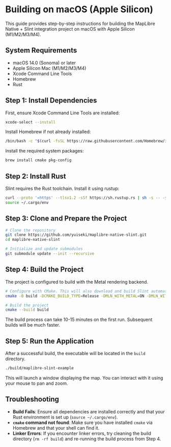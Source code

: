 # Building on macOS (Apple Silicon)

This guide provides step-by-step instructions for building the MapLibre Native + Slint integration project on macOS with Apple Silicon (M1/M2/M3/M4).

## System Requirements

- macOS 14.0 (Sonoma) or later
- Apple Silicon Mac (M1/M2/M3/M4)
- Xcode Command Line Tools
- Homebrew
- Rust

## Step 1: Install Dependencies

First, ensure Xcode Command Line Tools are installed:

```bash
xcode-select --install
```

Install Homebrew if not already installed:

```bash
/bin/bash -c "$(curl -fsSL https://raw.githubusercontent.com/Homebrew/install/HEAD/install.sh)"
```

Install the required system packages:

```bash
brew install cmake pkg-config
```

## Step 2: Install Rust

Slint requires the Rust toolchain. Install it using rustup:

```bash
curl --proto '=https' --tlsv1.2 -sSf https://sh.rustup.rs | sh -s -- -y
source ~/.cargo/env
```

## Step 3: Clone and Prepare the Project

```bash
# Clone the repository
git clone https://github.com/yuiseki/maplibre-native-slint.git
cd maplibre-native-slint

# Initialize and update submodules
git submodule update --init --recursive
```

## Step 4: Build the Project

The project is configured to build with the Metal rendering backend.

```bash
# Configure with CMake. This will also download and build Slint automatically.
cmake -B build -DCMAKE_BUILD_TYPE=Release -DMLN_WITH_METAL=ON -DMLN_WITH_OPENGL=OFF -G Xcode .

# Build the project
cmake --build build
```

The build process can take 10-15 minutes on the first run. Subsequent builds will be much faster.

## Step 5: Run the Application

After a successful build, the executable will be located in the `build` directory.

```bash
./build/maplibre-slint-example
```

This will launch a window displaying the map. You can interact with it using your mouse to pan and zoom.

## Troubleshooting

- **Build Fails**: Ensure all dependencies are installed correctly and that your Rust environment is set up (`source ~/.cargo/env`).
- **`cmake` command not found**: Make sure you have installed `cmake` via Homebrew and that your shell can find it.
- **Linker Errors**: If you encounter linker errors, try cleaning the build directory (`rm -rf build`) and re-running the build process from Step 4.
